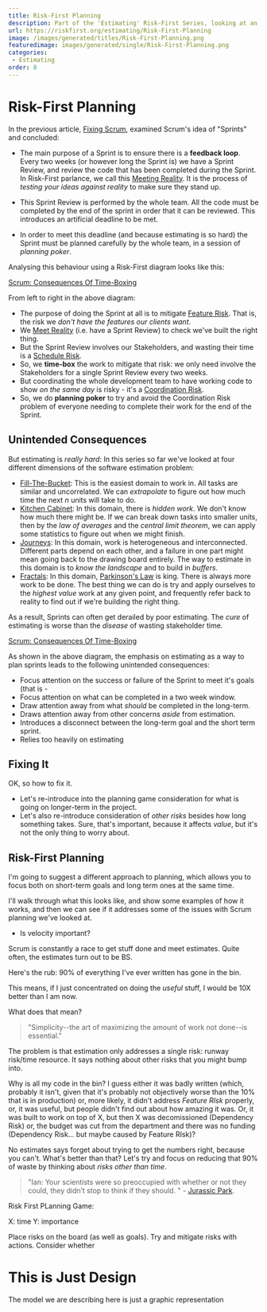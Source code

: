 ```yaml
---
title: Risk-First Planning
description: Part of the 'Estimating' Risk-First Series, looking at an alternative to Scrum's PLanning Poker
url: https://riskfirst.org/estimating/Risk-First-Planning
image: /images/generated/titles/Risk-First-Planning.png
featuredimage: images/generated/single/Risk-First-Planning.png
categories:
 - Estimating
order: 8
---
```


# Risk-First Planning

In the previous article, [Fixing Scrum](Fixing-Scrum.md), examined Scrum's idea of "Sprints" and concluded:

- The main purpose of a Sprint is to ensure there is a **feedback loop**.  Every two weeks (or however long the Sprint is) we have a Sprint Review, and review the code that has been completed during the Sprint.  In Risk-First parlance, we call this [Meeting Reality](../thinking/Glossary.md#meet-reality).  It is the process of _testing your ideas against reality_ to make sure they stand up. 

- This Sprint Review is performed by the whole team.  All the code must be completed by the end of the sprint in order that it can be reviewed.  This introduces an artificial deadline to be met.

- In order to meet this deadline (and because estimating is so hard) the Sprint must be planned carefully by the whole team, in a session of _planning poker_.

Analysing this behaviour using a Risk-First diagram looks like this:

[Scrum: Consequences Of Time-Boxing](/images/generated/estimating/planner/scrum6.png)

From left to right in the above diagram:

- The purpose of doing the Sprint at all is to mitigate [Feature Risk](../risks/Feature-Risk.md).  That is, the risk we _don't have the features our clients want_.
- We [Meet Reality](../thinking/Glossary.md#meet-reality) (i.e. have a Sprint Review) to check we've built the right thing.
- But the Sprint Review involves our Stakeholders, and wasting their time is a [Schedule Risk](../risks/Schedule-Risk.md).
- So, we **time-box** the work to mitigate that risk:  we only need involve the Stakeholders for a single Sprint Review every two weeks.
- But coordinating the whole development team to have working code to show _on the same day_ is risky - it's a [Coordination Risk](../risks/Coordination-Risk.md).
- So, we do **planning poker** to try and avoid the Coordination Risk problem of everyone needing to complete their work for the end of the Sprint.

## Unintended Consequences

But estimating is _really hard_:  In this series so far we've looked at four different dimensions of the software estimation problem:

- [Fill-The-Bucket](Fill-The-Bucket.md):  This is the easiest domain to work in.   All tasks are similar and uncorrelated.  We can _extrapolate_ to figure out how much time the next _n_ units will take to do.
- [Kitchen Cabinet](Kitchen-Cabinet.md):  In this domain, there is _hidden work_.  We don't know how much there might be.  If we can break down tasks into smaller units, then by the _law of averages_ and the _central limit theorem_, we can apply some statistics to figure out when we might finish.
- [Journeys](Journeys.md):  In this domain, work is heterogeneous and interconnected.  Different parts depend on each other, and a failure in one part might mean going back to the drawing board entirely.  The way to estimate in this domain is to _know the landscape_ and to build in _buffers_.  
- [Fractals](Fractals.md):  In this domain, [Parkinson's Law](../risks/Process-Risk.md#bureaucracy) is king.  There is always more work to be done.  The best thing we can do is try and apply ourselves to the _highest value_ work at any given point, and frequently refer back to reality to find out if we're building the right thing.

As a result, Sprints can often get derailed by poor estimating.  The _cure_ of estimating is worse than the _disease_ of wasting stakeholder time.

[Scrum: Consequences Of Time-Boxing](/images/generated/estimating/planner/scrum6.png)

As shown in the above diagram, the emphasis on estimating as a way to plan sprints leads to the following unintended consequences:

 - Focus attention on the success or failure of the Sprint to meet it's goals (that is - 
 - Focus attention on what can be completed in a two week window.
 - Draw attention away from what _should_ be completed in the long-term.
 - Draws attention away from other concerns _aside_ from estimation.
 - Introduces a disconnect between the long-term goal and the short term sprint.
 - Relies too heavily on estimating 

## Fixing It
 
OK, so how to fix it.

- Let's re-introduce into the planning game consideration for what is going on longer-term in the project.
- Let's also re-introduce consideration of _other risks_ besides how long something takes.  Sure, that's important, because it affects _value_, but it's not the only thing to worry about.

## Risk-First Planning

I'm going to suggest a different approach to planning, which allows you to focus both on short-term goals and long term ones at the same time.  

I'll walk through what this looks like, and show some examples of how it works, and then we can see if it addresses some of the issues with Scrum planning we've looked at.


 


 - Is velocity important?
 
 Scrum is constantly a race to get stuff done and meet estimates.  Quite often, the estimates turn out to be BS.
 
 Here's the rub: 90% of everything I've ever written has gone in the bin.
 
 This means, if I just concentrated on doing the _useful_ stuff, I would be 10X better than I am now.
 
What does that mean? 

> "Simplicity--the art of maximizing the amount of work not done--is essential."



The problem is that estimation only addresses a single risk:  runway risk/time resource.  It says nothing about other risks that you might bump into.

Why is all my code in the bin?  I guess either it was badly written (which, probably it isn't, given that it's probably not objectively worse than the 10% that is in production) or, more likely, it didn't address _Feature RIsk_ properly, or, it was useful, but people didn't find out about how amazing it was.  Or, it was built to work on top of X, but then X was decomissioned (Dependency Risk) or, the budget was cut from the department and there was no funding (Dependency Risk... but maybe caused by Feature RIsk)?

No estimates says forget about trying to get the numbers right, because you can't.  What's better than that?  Let's try and focus on reducing that 90% of waste by thinking about _risks other than time_.

> "Ian: Your scientists were so preoccupied with whether or not they could, they didn’t stop to think if they should. " - [Jurassic Park]().


Risk First PLanning Game:  

X: time 
Y: importance  

Place risks on the board (as well as goals).   Try and mitigate risks with actions.  Consider whether 


# This is Just Design

The model we are describing here is just a graphic representation

